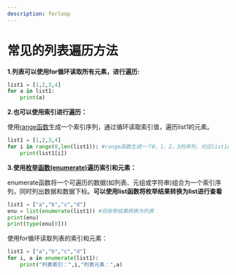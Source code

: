 ```yaml
---
description: forloop
---
```


# 常见的列表遍历方法

**1.列表可以使用for循环读取所有元素，进行遍历:**

```python
list1 = [1,2,3,4]
for a in list1:
    print(a)
```

**2.也可以使用索引进行遍历：**

使用[range函数](rnage-han-shu-jian-jie.md)生成一个索引序列，通过循环读取索引值，遍历list1的元素。

```python
list1 = [1,2,3,4]
for i in range(0,len(list1)): #range函数生成一个0，1，2，3的序列，对应list1四个元素的索引。
    print(list1[i])
```

**3.使用**[**枚举函数\(enumerate\)**](https://www.runoob.com/python3/python3-func-enumerate.html)**遍历索引和元素：**

enumerate函数将一个可遍历的数据\(如列表、元组或字符串\)组合为一个索引序列，同时列出数据和数据下标。**可以使用list函数将枚举结果转换为list进行查看**

```python
list1 = ["a","b","c","d"]
enu = list(enumerate(list1)) #将枚举结果转换为列表
print(enu)
print(type(enu[0]))
```

使用for循环读取列表的索引和元素：

```python
list1 = ["a","b","c","d"]
for i, a in enumerate(list1):
    print("列表索引：",i,"列表元素：",a)
```

